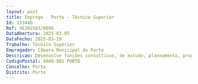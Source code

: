 ```yaml
--- 
layout: post
title: Emprego - Porto - Técnico Superior
Id: 133446
Ref: OE202503/0098
DataAbertura: 2025-03-05
DataFecho: 2025-03-19
Trabalho: Técnico Superior
Empregador: Câmara Municipal do Porto
Descricao: Desenvolve funções consultivas, de estudo, planeamento, programação, avaliação e aplicação de métodos e processos de natureza técnica e ou científica, que fundamentam e preparam a decisão. Elabora projetos de beneficiação e de requalificação do espaço público, onde se incluem vias de circulação, passeios, praças, muros e obras de arte. Elabora as peças dos procedimentos de contratação pública e gere a execução dos contratos de aquisição de serviços, de aquisição de bens e de empreitada de obras. Faz o acompanhamento de obras executadas por outras Entidades. Coordena obras executadas por administração direta.
CodigoPostal: 4049-001 PORTO
Concelho: Porto
Distrito: Porto
--- 
```

